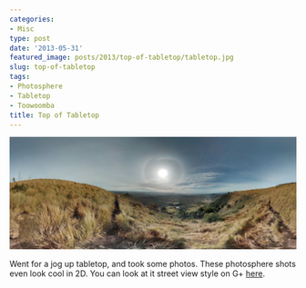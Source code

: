 ```yaml
---
categories:
- Misc
type: post
date: '2013-05-31'
featured_image: posts/2013/top-of-tabletop/tabletop.jpg
slug: top-of-tabletop
tags:
- Photosphere
- Tabletop
- Toowoomba
title: Top of Tabletop
---
```


![Top of Tabletop](tabletop.jpg)

Went for a jog up tabletop, and took some photos. These photosphere shots even look cool in 2D. You can look at it street view style on G+ [here](https://plus.google.com/photos/112466174789327643543/albums/5881726813888767585/5884304948539185186?pid=5884304948539185186&oid=112466174789327643543).
